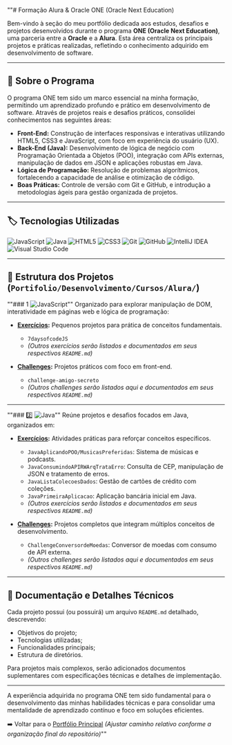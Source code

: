  ""# Formação Alura & Oracle ONE (Oracle Next Education)

Bem-vindo à seção do meu portfólio dedicada aos estudos, desafios e projetos desenvolvidos durante o programa **ONE (Oracle Next Education)**, uma parceria entre a **Oracle** e a **Alura**. Esta área centraliza os principais projetos e práticas realizadas, refletindo o conhecimento adquirido em desenvolvimento de software.

---

## 🚀 **Sobre o Programa**

O programa ONE tem sido um marco essencial na minha formação, permitindo um aprendizado profundo e prático em desenvolvimento de software. Através de projetos reais e desafios práticos, consolidei conhecimentos nas seguintes áreas:

* **Front-End:** Construção de interfaces responsivas e interativas utilizando HTML5, CSS3 e JavaScript, com foco em experiência do usuário (UX).
* **Back-End (Java):** Desenvolvimento de lógica de negócio com Programação Orientada a Objetos (POO), integração com APIs externas, manipulação de dados em JSON e aplicações robustas em Java.
* **Lógica de Programação:** Resolução de problemas algorítmicos, fortalecendo a capacidade de análise e otimização de código.
* **Boas Práticas:** Controle de versão com Git e GitHub, e introdução a metodologias ágeis para gestão organizada de projetos.

---

## 🏷️ **Tecnologias Utilizadas**

![JavaScript](https://img.shields.io/badge/javascript-%23323330.svg?style=for-the-badge\&logo=javascript\&logoColor=%23F7DF1E)
![Java](https://img.shields.io/badge/java-%23ED8B00.svg?style=for-the-badge\&logo=openjdk\&logoColor=white)
![HTML5](https://img.shields.io/badge/html5-%23E34F26.svg?style=for-the-badge\&logo=html5\&logoColor=white)
![CSS3](https://img.shields.io/badge/css3-%231572B6.svg?style=for-the-badge\&logo=css3\&logoColor=white)
![Git](https://img.shields.io/badge/Git-E44C30?style=for-the-badge\&logo=git\&logoColor=white)
![GitHub](https://img.shields.io/badge/GitHub-100000?style=for-the-badge\&logo=github\&logoColor=white)
![IntelliJ IDEA](https://img.shields.io/badge/IntelliJIDEA-000000.svg?style=for-the-badge\&logo=intellij-idea\&logoColor=white)
![Visual Studio Code](https://img.shields.io/badge/Visual_Studio_Code-0078d7.svg?style=for-the-badge\&logo=visual-studio-code\&logoColor=white)

---

## 📂 **Estrutura dos Projetos** (`Portifolio/Desenvolvimento/Cursos/Alura/`)

""### 1️ ![JavaScript](https://img.shields.io/badge/javascript-%23323330.svg?style=for-the-badge\&logo=javascript\&logoColor=%23F7DF1E)""
Organizado para explorar manipulação de DOM, interatividade em páginas web e lógica de programação:

* **[Exercícios](./Javascript/Exercicios/README.md):** Pequenos projetos para prática de conceitos fundamentais.

  * `7daysofcodeJS`
  * *(Outros exercícios serão listados e documentados em seus respectivos `README.md`)*

* **[Challenges](./Javascript/Challenge/README.md):** Projetos práticos com foco em front-end.

  * `challenge-amigo-secreto`
  * *(Outros challenges serão listados aqui e documentados em seus respectivos `README.md`)*

---

""### 2️⃣ ![Java](https://img.shields.io/badge/java-%23ED8B00.svg?style=for-the-badge\&logo=openjdk\&logoColor=white)""
Reúne projetos e desafios focados em Java, organizados em:

* **[Exercícios](./Java/Exercicios/README.md):** Atividades práticas para reforçar conceitos específicos.

  * `JavaAplicandoPOO/MusicasPreferidas`: Sistema de músicas e podcasts.
  * `JavaConsumindoAPIRWArqTrataErro`: Consulta de CEP, manipulação de JSON e tratamento de erros.
  * `JavaListaColecoesDados`: Gestão de cartões de crédito com coleções.
  * `JavaPrimeiraAplicacao`: Aplicação bancária inicial em Java.
  * *(Outros exercícios serão listados e documentados em seus respectivos `README.md`)*

* **[Challenges](./Java/Challenge/README.md):** Projetos completos que integram múltiplos conceitos de desenvolvimento.

  * `ChallengeConversordeMoedas`: Conversor de moedas com consumo de API externa.
  * *(Outros challenges serão listados aqui e documentados em seus respectivos `README.md`)*

---

## 📌 **Documentação e Detalhes Técnicos**

Cada projeto possui (ou possuirá) um arquivo `README.md` detalhado, descrevendo:

* Objetivos do projeto;
* Tecnologias utilizadas;
* Funcionalidades principais;
* Estrutura de diretórios.

Para projetos mais complexos, serão adicionados documentos suplementares com especificações técnicas e detalhes de implementação.

---

A experiência adquirida no programa ONE tem sido fundamental para o desenvolvimento das minhas habilidades técnicas e para consolidar uma mentalidade de aprendizado contínuo e foco em soluções eficientes.

➡️ Voltar para o [Portfólio Principal](../../../README.md) *(Ajustar caminho relativo conforme a organização final do repositório)*""
